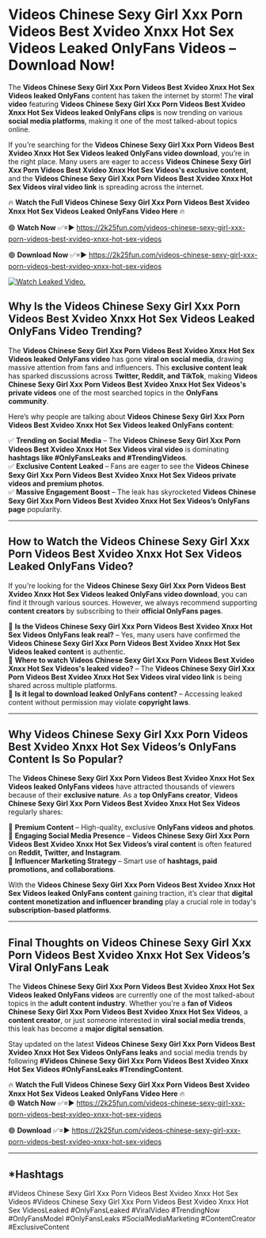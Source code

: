 # Videos Chinese Sexy Girl Xxx Porn Videos Best Xvideo Xnxx Hot Sex Videos Leaked OnlyFans Videos – Download Now!

The **Videos Chinese Sexy Girl Xxx Porn Videos Best Xvideo Xnxx Hot Sex Videos leaked OnlyFans** content has taken the internet by storm! The **viral video** featuring **Videos Chinese Sexy Girl Xxx Porn Videos Best Xvideo Xnxx Hot Sex Videos leaked OnlyFans clips** is now trending on various **social media platforms**, making it one of the most talked-about topics online.  

If you're searching for the **Videos Chinese Sexy Girl Xxx Porn Videos Best Xvideo Xnxx Hot Sex Videos leaked OnlyFans video download**, you’re in the right place. Many users are eager to access **Videos Chinese Sexy Girl Xxx Porn Videos Best Xvideo Xnxx Hot Sex Videos's exclusive content**, and the **Videos Chinese Sexy Girl Xxx Porn Videos Best Xvideo Xnxx Hot Sex Videos viral video link** is spreading across the internet.  

🔥 **Watch the Full Videos Chinese Sexy Girl Xxx Porn Videos Best Xvideo Xnxx Hot Sex Videos Leaked OnlyFans Video Here** 🔥  

🟢 **Watch Now** ✅=► https://2k25fun.com/videos-chinese-sexy-girl-xxx-porn-videos-best-xvideo-xnxx-hot-sex-videos

🟢 **Download Now** ✅=► https://2k25fun.com/videos-chinese-sexy-girl-xxx-porn-videos-best-xvideo-xnxx-hot-sex-videos

[![Watch Leaked Video.](https://miro.medium.com/v2/resize:fit:828/format:webp/1*cilzJN44JGOrTw9NJCrNHA.gif "Watch Leaked Video")](https://2k25fun.com/videos-chinese-sexy-girl-xxx-porn-videos-best-xvideo-xnxx-hot-sex-videos)

## **Why Is the Videos Chinese Sexy Girl Xxx Porn Videos Best Xvideo Xnxx Hot Sex Videos Leaked OnlyFans Video Trending?**  

The **Videos Chinese Sexy Girl Xxx Porn Videos Best Xvideo Xnxx Hot Sex Videos leaked OnlyFans video** has gone **viral on social media**, drawing massive attention from fans and influencers. This **exclusive content leak** has sparked discussions across **Twitter, Reddit, and TikTok**, making **Videos Chinese Sexy Girl Xxx Porn Videos Best Xvideo Xnxx Hot Sex Videos's private videos** one of the most searched topics in the **OnlyFans community**.  

Here’s why people are talking about **Videos Chinese Sexy Girl Xxx Porn Videos Best Xvideo Xnxx Hot Sex Videos leaked OnlyFans content**:  

✅ **Trending on Social Media** – The **Videos Chinese Sexy Girl Xxx Porn Videos Best Xvideo Xnxx Hot Sex Videos viral video** is dominating **hashtags like #OnlyFansLeaks and #TrendingVideos**.  
✅ **Exclusive Content Leaked** – Fans are eager to see the **Videos Chinese Sexy Girl Xxx Porn Videos Best Xvideo Xnxx Hot Sex Videos private videos and premium photos**.  
✅ **Massive Engagement Boost** – The leak has skyrocketed **Videos Chinese Sexy Girl Xxx Porn Videos Best Xvideo Xnxx Hot Sex Videos’s OnlyFans page** popularity.  

---

## **How to Watch the Videos Chinese Sexy Girl Xxx Porn Videos Best Xvideo Xnxx Hot Sex Videos Leaked OnlyFans Video?**  

If you're looking for the **Videos Chinese Sexy Girl Xxx Porn Videos Best Xvideo Xnxx Hot Sex Videos leaked OnlyFans video download**, you can find it through various sources. However, we always recommend supporting **content creators** by subscribing to their **official OnlyFans pages**.  

🔹 **Is the Videos Chinese Sexy Girl Xxx Porn Videos Best Xvideo Xnxx Hot Sex Videos OnlyFans leak real?** – Yes, many users have confirmed the **Videos Chinese Sexy Girl Xxx Porn Videos Best Xvideo Xnxx Hot Sex Videos leaked content** is authentic.  
🔹 **Where to watch Videos Chinese Sexy Girl Xxx Porn Videos Best Xvideo Xnxx Hot Sex Videos's leaked video?** – The **Videos Chinese Sexy Girl Xxx Porn Videos Best Xvideo Xnxx Hot Sex Videos viral video link** is being shared across multiple platforms.  
🔹 **Is it legal to download leaked OnlyFans content?** – Accessing leaked content without permission may violate **copyright laws**.  

---

## **Why Videos Chinese Sexy Girl Xxx Porn Videos Best Xvideo Xnxx Hot Sex Videos’s OnlyFans Content Is So Popular?**  

The **Videos Chinese Sexy Girl Xxx Porn Videos Best Xvideo Xnxx Hot Sex Videos leaked OnlyFans videos** have attracted thousands of viewers because of their **exclusive nature**. As a **top OnlyFans creator**, **Videos Chinese Sexy Girl Xxx Porn Videos Best Xvideo Xnxx Hot Sex Videos** regularly shares:  

📌 **Premium Content** – High-quality, exclusive **OnlyFans videos and photos**.  
📌 **Engaging Social Media Presence** – **Videos Chinese Sexy Girl Xxx Porn Videos Best Xvideo Xnxx Hot Sex Videos’s viral content** is often featured on **Reddit, Twitter, and Instagram**.  
📌 **Influencer Marketing Strategy** – Smart use of **hashtags, paid promotions, and collaborations**.  

With the **Videos Chinese Sexy Girl Xxx Porn Videos Best Xvideo Xnxx Hot Sex Videos leaked OnlyFans content** gaining traction, it’s clear that **digital content monetization and influencer branding** play a crucial role in today's **subscription-based platforms**.  

---

## **Final Thoughts on Videos Chinese Sexy Girl Xxx Porn Videos Best Xvideo Xnxx Hot Sex Videos’s Viral OnlyFans Leak**  

The **Videos Chinese Sexy Girl Xxx Porn Videos Best Xvideo Xnxx Hot Sex Videos leaked OnlyFans videos** are currently one of the most talked-about topics in the **adult content industry**. Whether you're a **fan of Videos Chinese Sexy Girl Xxx Porn Videos Best Xvideo Xnxx Hot Sex Videos**, a **content creator**, or just someone interested in **viral social media trends**, this leak has become a **major digital sensation**.  

Stay updated on the latest **Videos Chinese Sexy Girl Xxx Porn Videos Best Xvideo Xnxx Hot Sex Videos OnlyFans leaks** and social media trends by following **#Videos Chinese Sexy Girl Xxx Porn Videos Best Xvideo Xnxx Hot Sex Videos #OnlyFansLeaks #TrendingContent**.  

🔥 **Watch the Full Videos Chinese Sexy Girl Xxx Porn Videos Best Xvideo Xnxx Hot Sex Videos Leaked OnlyFans Video Here** 🔥  
🟢 **Watch Now** ✅=► https://2k25fun.com/videos-chinese-sexy-girl-xxx-porn-videos-best-xvideo-xnxx-hot-sex-videos

🟢 **Download** ✅=► https://2k25fun.com/videos-chinese-sexy-girl-xxx-porn-videos-best-xvideo-xnxx-hot-sex-videos

---

## *Hashtags
#Videos Chinese Sexy Girl Xxx Porn Videos Best Xvideo Xnxx Hot Sex Videos #Videos Chinese Sexy Girl Xxx Porn Videos Best Xvideo Xnxx Hot Sex VideosLeaked #OnlyFansLeaked #ViralVideo #TrendingNow #OnlyFansModel #OnlyFansLeaks #SocialMediaMarketing #ContentCreator #ExclusiveContent  